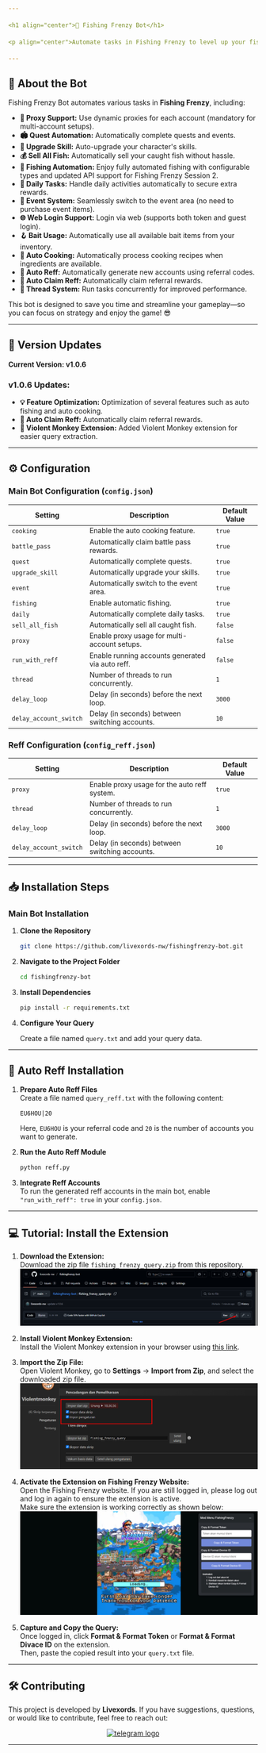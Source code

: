 ```yaml
---

<h1 align="center">🎣 Fishing Frenzy Bot</h1>

<p align="center">Automate tasks in Fishing Frenzy to level up your fishing skills, upgrade your abilities, and maximize your daily rewards!</p>

---
```


## 🚀 About the Bot

Fishing Frenzy Bot automates various tasks in **Fishing Frenzy**, including:

- **🔌 Proxy Support:** Use dynamic proxies for each account (mandatory for multi-account setups).
- **🏟️ Quest Automation:** Automatically complete quests and events.
- **💪 Upgrade Skill:** Auto-upgrade your character's skills.
- **💰 Sell All Fish:** Automatically sell your caught fish without hassle.
- **🎣 Fishing Automation:** Enjoy fully automated fishing with configurable types and updated API support for Fishing Frenzy Session 2.
- **📅 Daily Tasks:** Handle daily activities automatically to secure extra rewards.
- **🎉 Event System:** Seamlessly switch to the event area (no need to purchase event items).
- **🌐 Web Login Support:** Login via web (supports both token and guest login).
- **🪝 Bait Usage:** Automatically use all available bait items from your inventory.
- **🍳 Auto Cooking:** Automatically process cooking recipes when ingredients are available.
- **🔖 Auto Reff:** Automatically generate new accounts using referral codes.
- **🧵 Auto Claim Reff:** Automatically claim referral rewards.
- **🷵 Thread System:** Run tasks concurrently for improved performance.

This bot is designed to save you time and streamline your gameplay—so you can focus on strategy and enjoy the game! 😎

---

## 🌟 Version Updates

**Current Version: v1.0.6**

### v1.0.6 Updates:

- **💡 Feature Optimization:** Optimization of several features such as auto fishing and auto cooking.
- **🧵 Auto Claim Reff:** Automatically claim referral rewards.
- **🔧 Violent Monkey Extension:** Added Violent Monkey extension for easier query extraction.

---

## ⚙️ Configuration

### Main Bot Configuration (`config.json`)

| **Setting**            | **Description**                                                | **Default Value** |
| ---------------------- | -------------------------------------------------------------- | ----------------- |
| `cooking`              | Enable the auto cooking feature.                               | `true`            |
| `battle_pass`          | Automatically claim battle pass rewards.                       | `true`            |
| `quest`                | Automatically complete quests.                                 | `true`            |
| `upgrade_skill`        | Automatically upgrade your skills.                             | `true`            |
| `event`                | Automatically switch to the event area.                        | `true`            |
| `fishing`              | Enable automatic fishing.                                      | `true`            |
| `daily`                | Automatically complete daily tasks.                            | `true`            |
| `sell_all_fish`        | Automatically sell all caught fish.                            | `false`           |
| `proxy`                | Enable proxy usage for multi-account setups.                   | `false`           |
| `run_with_reff`        | Enable running accounts generated via auto reff.               | `false`           |
| `thread`               | Number of threads to run concurrently.                         | `1`               |
| `delay_loop`           | Delay (in seconds) before the next loop.                       | `3000`            |
| `delay_account_switch` | Delay (in seconds) between switching accounts.                 | `10`              |

### Reff Configuration (`config_reff.json`)

| **Setting**            | **Description**                                | **Default Value** |
| ---------------------- | ---------------------------------------------- | ----------------- |
| `proxy`                | Enable proxy usage for the auto reff system.   | `true`            |
| `thread`               | Number of threads to run concurrently.         | `1`               |
| `delay_loop`           | Delay (in seconds) before the next loop.       | `3000`            |
| `delay_account_switch` | Delay (in seconds) between switching accounts. | `10`              |

---

## 📥 Installation Steps

### Main Bot Installation

1. **Clone the Repository**

   ```bash
   git clone https://github.com/livexords-nw/fishingfrenzy-bot.git
   ```

2. **Navigate to the Project Folder**

   ```bash
   cd fishingfrenzy-bot
   ```

3. **Install Dependencies**

   ```bash
   pip install -r requirements.txt
   ```

4. **Configure Your Query**

   Create a file named `query.txt` and add your query data.

---

## 🔬 Auto Reff Installation

1. **Prepare Auto Reff Files**  
   Create a file named `query_reff.txt` with the following content:

   ```text
   EU6HOU|20
   ```

   Here, `EU6HOU` is your referral code and `20` is the number of accounts you want to generate.

2. **Run the Auto Reff Module**

   ```bash
   python reff.py
   ```

3. **Integrate Reff Accounts**  
   To run the generated reff accounts in the main bot, enable `"run_with_reff": true` in your `config.json`.

---

## 💻 **Tutorial: Install the Extension**

1. **Download the Extension:**  
   Download the zip file `fishing_frenzy_query.zip` from this repository.  
   ![Download Image](download_extension.png)

2. **Install Violent Monkey Extension:**  
   Install the Violent Monkey extension in your browser using [this link](https://chromewebstore.google.com/detail/jinjaccalgkegednnccohejagnlnfdag?utm_source=item-share-cb).

3. **Import the Zip File:**  
   Open Violent Monkey, go to **Settings** → **Import from Zip**, and select the downloaded zip file.  
   ![Import Zip Image](import_placeholder.png)

4. **Activate the Extension on Fishing Frenzy Website:**  
   Open the Fishing Frenzy website. If you are still logged in, please log out and log in again to ensure the extension is active.  
   Make sure the extension is working correctly as shown below:  
   ![Extension Active Image](extension_active_placeholder.jpg)

5. **Capture and Copy the Query:**  
   Once logged in, click **Format & Format Token** or **Format & Format Divace ID** on the extension.  
   Then, paste the copied result into your `query.txt` file.

---

## 🛠️ Contributing

This project is developed by **Livexords**. If you have suggestions, questions, or would like to contribute, feel free to reach out:

<div align="center">
  <a href="https://t.me/livexordsscript" target="_blank">
    <img src="https://img.shields.io/static/v1?message=Livexords&logo=telegram&label=&color=2CA5E0&logoColor=white&labelColor=&style=for-the-badge" height="25" alt="telegram logo" />
  </a>
</div>

---
